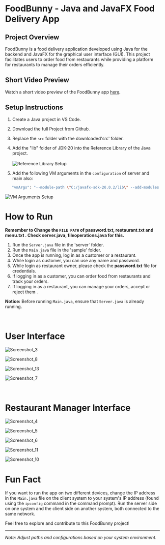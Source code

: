 # FoodBunny - Java and JavaFX Food Delivery App

## Project Overview

FoodBunny is a food delivery application developed using Java for the backend and JavaFX for the graphical user interface (GUI). This project facilitates users to order food from restaurants while providing a platform for restaurants to manage their orders efficiently.

## Short Video Preview

Watch a short video preview of the FoodBunny app [here](https://youtu.be/ypb6dg9CDvA).

## Setup Instructions

1. Create a Java project in VS Code.
2. Download the full Project from Github.
3. Replace the `src` folder with the downloaded'src' folder.
4. Add the "lib" folder of JDK-20 into the Reference Library of the Java project.<br/><br/>
   ![Reference Library Setup](https://github.com/dipit099/FoodBunny-JavaFX-Term-Project-L1T2/assets/112118531/310c651d-b50e-42c1-a2ff-64972bf551a4)
   
5. Add the following VM arguments in the ```configuration``` of server and main also:
```bash
   "vmArgs": "--module-path \"C:/javafx-sdk-20.0.2/lib\" --add-modules javafx.controls,javafx.fxml"
```


   ![VM Arguments Setup](https://github.com/dipit099/FoodBunny-JavaFX-Term-Project-L1T2/assets/112118531/6c89ffb8-5e7c-4a3f-ab70-cdf7ab8799e0)


   

# How to Run

**Remember to Change the ```FILE PATH``` of password.txt, restaurant.txt and menu.txt . Check server.java, fileoperations.java for this.**

1. Run the `Server.java` file in the 'server' folder.
2. Run the `Main.java` file in the 'sample' folder.
3. Once the app is running, log in as a customer or a restaurant.
4. While login as customer, you can use any name and password.
5. While login as restaurant owner, please check the **password.txt** file for credentials.
6. If logging in as a customer, you can order food from restaurants and track your orders.
7. If logging in as a restaurant, you can manage your orders, accept or reject them .

 **Notice:** Before running `Main.java`, ensure that `Server.java` is already running.


<br/>

# User Interface

![Screenshot_3](https://github.com/dipit099/FoodBunny-JavaFX-Term-Project-L1T2/assets/112118531/6c49b0e8-ee0f-404e-b3f4-54bb35960571)

![Screenshot_8](https://github.com/dipit099/FoodBunny-JavaFX-Term-Project-L1T2/assets/112118531/598a824c-10c6-4f2b-b4ce-99afc8e32de4)

![Screenshot_13](https://github.com/dipit099/FoodBunny-JavaFX-Term-Project-L1T2/assets/112118531/de94abd3-59d3-4367-9545-6860cb35758a)

![Screenshot_7](https://github.com/dipit099/FoodBunny-JavaFX-Term-Project-L1T2/assets/112118531/054e0014-6c07-4c5c-a5f6-6adba2e5637a)

<br/>

# Restaurant Manager Interface

![Screenshot_4](https://github.com/dipit099/FoodBunny-JavaFX-Term-Project-L1T2/assets/112118531/e2d30230-2e42-4b69-8962-8364b0fdb4fe)

![Screenshot_5](https://github.com/dipit099/FoodBunny-JavaFX-Term-Project-L1T2/assets/112118531/5daceacf-6376-486f-af03-aab4cce71a80)

![Screenshot_6](https://github.com/dipit099/FoodBunny-JavaFX-Term-Project-L1T2/assets/112118531/48f15510-b0e5-4cf0-944a-ce1512ede3c7)

![Screenshot_11](https://github.com/dipit099/FoodBunny-JavaFX-Term-Project-L1T2/assets/112118531/c028bc08-39e0-40f1-91b9-068be175d8ea)

![Screenshot_10](https://github.com/dipit099/FoodBunny-JavaFX-Term-Project-L1T2/assets/112118531/efd30985-8a96-4b3c-9352-c6dd05249d2e)


# Fun Fact

If you want to run the app on two different devices, change the IP address in the `Main.java` file on the client system to your system's IP address (found using the `ipconfig` command in the command prompt). Run the server side on one system and the client side on another system, both connected to the same network.

Feel free to explore and contribute to this FoodBunny project!

---

*Note: Adjust paths and configurations based on your system environment.*
